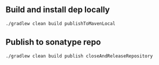 ## Build and install dep locally

```bash
./gradlew clean build publishToMavenLocal
```


## Publish to sonatype repo

```bash
./gradlew clean build publish closeAndReleaseRepository
```
